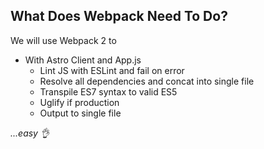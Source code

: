 ## What Does Webpack Need To Do?

We will use Webpack 2 to

- With Astro Client and App.js
    + Lint JS with ESLint and fail on error
    + Resolve all dependencies and concat into single file
    + Transpile ES7 syntax to valid ES5
    + Uglify if production
    + Output to single file

_...easy 👌_
